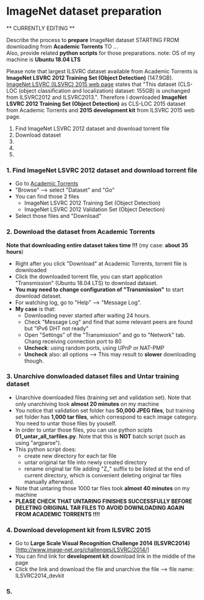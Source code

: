 # ImageNet dataset preparation

** CURRENTLY EDITING **

Describe the process to **prepare** ImageNet dataset STARTING FROM downloading from **Academic Torrents** TO ...  
Also, provide related **python scripts** for those preparations.  note: OS of my machine is **Ubuntu 18.04 LTS**

Please note that largest ILSVRC dataset available from Academic Torrents is **ImageNet LSVRC 2012 Training Set (Object Detection)** (147.9GB).
[ImageNet LSVRC (ILSVRC) 2015 web page](http://image-net.org/challenges/LSVRC/2015/download-images-3j16.php) states that "This dataset (CLS-LOC (object classification and localization) dataset: 155GB) is unchanged from ILSVRC2012 and ILSVRC2013.". 
Therefore I downloaded **ImageNet LSVRC 2012 Training Set (Object Detection)** as CLS-LOC 2015 dataset from Academic Torrents and **2015 development kit** from ILSVRC 2015 web page.


1. Find ImageNet LSVRC 2012 dataset and download torrent file
2. Download dataset
3. 
4.
5.


### 1. Find ImageNet LSVRC 2012 dataset and download torrent file
* Go to [Academic Torrents](http://www.academictorrents.com)
* "Browse" --> select "Dataset" and "Go"
* You can find those 2 files
  - ImageNet LSVRC 2012 Training Set (Object Detection)
  - ImageNet LSVRC 2012 Validation Set (Object Detection)
* Select those files and "Download"


### 2. Download the dataset from Academic Torrents
**Note that downloading entire dataset takes time !!!**  (my case: **about 35 hours**)
* Right after you click "Download" at Academic Torrents, torrent file is downloaded
* Click the downloaded torrent file, you can start application "Transmission" (Ubuntu 18.04 LTS) to download dataset.
* **You may need to change configuration of "Transmission"** to start download dataset.
* For watching log, go to "Help" --> "Message Log".
* **My case** is that:
  - Downloading never started after waiting 24 hours.
  - Check "Message Log" and find that some relevant peers are found but "IPv6 DHT not ready"
  - Open "Settings" of the "Transmission" and go to "Network" tab.  Chang receiving connection port to 80
  - **Uncheck**: using random ports, using UPnP or NAT-PMP
  - **Uncheck** also:  all options
    -->  This may result to **slower** downloading though.


### 3. Unarchive donwloaded dataset files and Untar training dataset
* Unarchive downloaded files (training set and validation set). 
  Note that only unarchiving took **almost 20 minutes** on my machine
* You notice that validation set folder has **50,000 JPEG files**, but training set folder has **1,000 tar files**, which correspond to each image category.  You need to untar those files by youself.
* In order to untar those files, you can use python scipts **01_untar_all_tarfiles.py**. Note that this is **NOT** batch script (such as using "argparse").
* This python script does:
  - create new directory for each tar file
  - untar original tar file into newly created directory
  - rename original tar file adding "Z_" suffix to be listed at the end of current directory, which is convenient deleting original tar files manually afterward.
* Note that untaring those 1000 tar files took **almost 40 minutes** on my machine
* **PLEASE CHECK THAT UNTARING FINISHES SUCCESSFULLY BEFORE DELETING ORIGINAL TAR FILES TO AVOID DOWNLOADING AGAIN FROM ACADEMIC TORRENTS !!!!**


### 4. Download development kit from ILSVRC 2015
* Go to **Large Scale Visual Recognition Challenge 2014 (ILSVRC2014)** [http://www.image-net.org/challenges/LSVRC/2014/]
* You can find link for **development kit** download link in the middle of the page
* Click the link and download the file and unarchive the file  --> file name:  ILSVRC2014_devkit 


### 5. 

